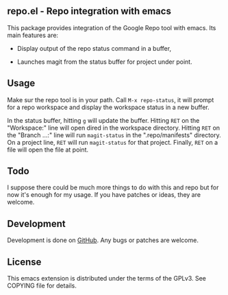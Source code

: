 ## repo.el - Repo integration with emacs

This package provides integration of the Google Repo tool with
emacs. Its main features are:

* Display output of the repo status command in a buffer,

* Launches magit from the status buffer for project under point.

## Usage

Make sur the repo tool is in your path. Call `M-x repo-status`, it
will prompt for a repo workspace and display the workspace status in a
new buffer.

In the status buffer, hitting `g` will update the buffer. Hitting `RET` on the
"Workspace:" line will open dired in the workspace directory. Hitting `RET` on
the "Branch ...:" line will run `magit-status` in the ".repo/manifests"
directory. On a project line, `RET` will run `magit-status` for that
project. Finally, `RET` on a file will open the file at point.

## Todo

I suppose there could be much more things to do with this and repo but
for now it's enough for my usage. If you have patches or ideas, they
are welcome.

## Development

Development is done on
[GitHub](https://github.com/canatella/repo-el). Any bugs or patches
are welcome.

## License

This emacs extension is distributed under the terms of the GPLv3. See
COPYING file for details.
